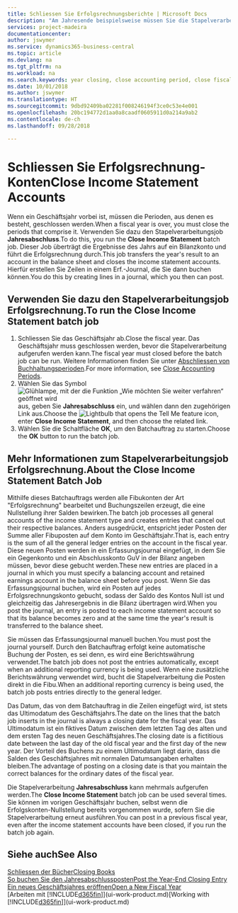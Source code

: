```yaml
---
title: Schliessen Sie Erfolgsrechnungsberichte | Microsoft Docs
description: "Am Jahresende beispielsweise müssen Sie die Stapelverarbeitung \"Erfolgsrechnungskonten Nullstellung\" laufen lassen, um dies Buchhaltungsperioden zu schliessen, aus der sich das Geschäftsjahr zusammensetzt."
services: project-madeira
documentationcenter: 
author: jswymer
ms.service: dynamics365-business-central
ms.topic: article
ms.devlang: na
ms.tgt_pltfrm: na
ms.workload: na
ms.search.keywords: year closing, close accounting period, close fiscal year, bank account detailed trial balance
ms.date: 10/01/2018
ms.author: jswymer
ms.translationtype: HT
ms.sourcegitcommit: 9dbd92409ba02281f008246194f3ce0c53e4e001
ms.openlocfilehash: 20bc194772d1aa0a8caadf0605911d0a214a9ab2
ms.contentlocale: de-ch
ms.lasthandoff: 09/28/2018

---
```

# <a name="close-income-statement-accounts"></a><span data-ttu-id="86204-103">Schliessen Sie Erfolgsrechnung-Konten</span><span class="sxs-lookup"><span data-stu-id="86204-103">Close Income Statement Accounts</span></span>
<span data-ttu-id="86204-104">Wenn ein Geschäftsjahr vorbei ist, müssen die Perioden, aus denen es besteht, geschlossen werden.</span><span class="sxs-lookup"><span data-stu-id="86204-104">When a fiscal year is over, you must close the periods that comprise it.</span></span> <span data-ttu-id="86204-105">Verwenden Sie dazu den Stapelverarbeitungsjob **Jahresabschluss**.</span><span class="sxs-lookup"><span data-stu-id="86204-105">To do this, you run the **Close Income Statement** batch job.</span></span> <span data-ttu-id="86204-106">Dieser Job überträgt die Ergebnisse des Jahrs auf ein Bilanzkonto und führt die Erfolgsrechnung durch.</span><span class="sxs-lookup"><span data-stu-id="86204-106">This job transfers the year's result to an account in the balance sheet and closes the income statement accounts.</span></span> <span data-ttu-id="86204-107">Hierfür erstellen Sie Zeilen in einem Erf.-Journal, die Sie dann buchen können.</span><span class="sxs-lookup"><span data-stu-id="86204-107">You do this by creating lines in a journal, which you then can post.</span></span>

## <a name="to-run-the-close-income-statement-batch-job"></a><span data-ttu-id="86204-108">Verwenden Sie dazu den Stapelverarbeitungsjob Erfolgsrechnung.</span><span class="sxs-lookup"><span data-stu-id="86204-108">To run the Close Income Statement batch job</span></span>
1. <span data-ttu-id="86204-109">Schliessen Sie das Geschäftsjahr ab.</span><span class="sxs-lookup"><span data-stu-id="86204-109">Close the fiscal year.</span></span> <span data-ttu-id="86204-110">Das Geschäftsjahr muss geschlossen werden, bevor die Stapelverarbeitung aufgerufen werden kann.</span><span class="sxs-lookup"><span data-stu-id="86204-110">The fiscal year must closed before the batch job can be run.</span></span> <span data-ttu-id="86204-111">Weitere Informationen finden Sie unter [Abschliessen von Buchhaltungsperioden](year-close-account-periods.md).</span><span class="sxs-lookup"><span data-stu-id="86204-111">For more information, see [Close Accounting Periods](year-close-account-periods.md).</span></span>
2. <span data-ttu-id="86204-112">Wählen Sie das Symbol ![Glühlampe, mit der die Funktion „Wie möchten Sie weiter verfahren“ geöffnet wird](media/ui-search/search_small.png "Wie möchten Sie weiter verfahren?") aus, geben Sie **Jahresabschluss** ein, und wählen dann den zugehörigen Link aus.</span><span class="sxs-lookup"><span data-stu-id="86204-112">Choose the ![Lightbulb that opens the Tell Me feature](media/ui-search/search_small.png "Tell me what you want to do") icon, enter **Close Income Statement**, and then choose the related link.</span></span>
3. <span data-ttu-id="86204-113">Wählen Sie die Schaltfläche **OK**, um den Batchauftrag zu starten.</span><span class="sxs-lookup"><span data-stu-id="86204-113">Choose the **OK** button to run the batch job.</span></span>

## <a name="about-the-close-income-statement-batch-job"></a><span data-ttu-id="86204-114">Mehr Informationen zum Stapelverarbeitungsjob Erfolgsrechnung.</span><span class="sxs-lookup"><span data-stu-id="86204-114">About the Close Income Statement Batch Job</span></span>
<span data-ttu-id="86204-115">Mithilfe dieses Batchauftrags werden alle Fibukonten der Art "Erfolgsrechnung" bearbeitet und Buchungszeilen erzeugt, die eine Nullstellung ihrer Salden bewirken.</span><span class="sxs-lookup"><span data-stu-id="86204-115">The batch job processes all general accounts of the income statement type and creates entries that cancel out their respective balances.</span></span> <span data-ttu-id="86204-116">Anders ausgedrückt, entspricht jeder Posten der Summe aller Fibuposten auf dem Konto im Geschäftsjahr.</span><span class="sxs-lookup"><span data-stu-id="86204-116">That is, each entry is the sum of all the general ledger entries on the account in the fiscal year.</span></span> <span data-ttu-id="86204-117">Diese neuen Posten werden in ein Erfassungsjournal eingefügt, in dem Sie ein Gegenkonto und ein Abschlusskonto GuV in der Bilanz angeben müssen, bevor diese gebucht werden.</span><span class="sxs-lookup"><span data-stu-id="86204-117">These new entries are placed in a journal in which you must specify a balancing account and retained earnings account in the balance sheet before you post.</span></span> <span data-ttu-id="86204-118">Wenn Sie das Erfassungsjournal buchen, wird ein Posten auf jedes Erfolgsrechnungskonto gebucht, sodass der Saldo des Kontos Null ist und gleichzeitig das Jahresergebnis in die Bilanz übertragen wird.</span><span class="sxs-lookup"><span data-stu-id="86204-118">When you post the journal, an entry is posted to each income statement account so that its balance becomes zero and at the same time the year's result is transferred to the balance sheet.</span></span>

<span data-ttu-id="86204-119">Sie müssen das Erfassungsjournal manuell buchen.</span><span class="sxs-lookup"><span data-stu-id="86204-119">You must post the journal yourself.</span></span> <span data-ttu-id="86204-120">Durch den Batchauftrag erfolgt keine automatische Buchung der Posten, es sei denn, es wird eine Berichtswährung verwendet.</span><span class="sxs-lookup"><span data-stu-id="86204-120">The batch job does not post the entries automatically, except when an additional reporting currency is being used.</span></span> <span data-ttu-id="86204-121">Wenn eine zusätzliche Berichtswährung verwendet wird, bucht die Stapelverarbeitung die Posten direkt in die Fibu.</span><span class="sxs-lookup"><span data-stu-id="86204-121">When an additional reporting currency is being used, the batch job posts entries directly to the general ledger.</span></span>

<span data-ttu-id="86204-122">Das Datum, das von dem Batchauftrag in die Zeilen eingefügt wird, ist stets das Ultimodatum des Geschäftsjahrs.</span><span class="sxs-lookup"><span data-stu-id="86204-122">The date on the lines that the batch job inserts in the journal is always a closing date for the fiscal year.</span></span> <span data-ttu-id="86204-123">Das Ultimodatum ist ein fiktives Datum zwischen dem letzten Tag des alten und dem ersten Tag des neuen Geschäftsjahres.</span><span class="sxs-lookup"><span data-stu-id="86204-123">The closing date is a fictitious date between the last day of the old fiscal year and the first day of the new year.</span></span> <span data-ttu-id="86204-124">Der Vorteil des Buchens zu einem Ultimodatum liegt darin, dass die Salden des Geschäftsjahres mit normalen Datumsangaben erhalten bleiben.</span><span class="sxs-lookup"><span data-stu-id="86204-124">The advantage of posting on a closing date is that you maintain the correct balances for the ordinary dates of the fiscal year.</span></span>

<span data-ttu-id="86204-125">Die Stapelverarbeitung **Jahresabschluss** kann mehrmals aufgerufen werden.</span><span class="sxs-lookup"><span data-stu-id="86204-125">The **Close Income Statement** batch job can be used several times.</span></span> <span data-ttu-id="86204-126">Sie können im vorigen Geschäftsjahr buchen, selbst wenn die Erfolgskonten-Nullstellung bereits vorgenommen wurde, sofern Sie die Stapelverarbeitung erneut ausführen.</span><span class="sxs-lookup"><span data-stu-id="86204-126">You can post in a previous fiscal year, even after the income statement accounts have been closed, if you run the batch job again.</span></span>

## <a name="see-also"></a><span data-ttu-id="86204-127">Siehe auch</span><span class="sxs-lookup"><span data-stu-id="86204-127">See Also</span></span>
[<span data-ttu-id="86204-128">Schliessen der Bücher</span><span class="sxs-lookup"><span data-stu-id="86204-128">Closing Books</span></span>](year-close-books.md)  
[<span data-ttu-id="86204-129">So buchen Sie den Jahresabschlussposten</span><span class="sxs-lookup"><span data-stu-id="86204-129">Post the Year-End Closing Entry</span></span>](year-how-post-year-end-close-entry.md)  
[<span data-ttu-id="86204-130">Ein neues Geschäftsjahres eröffnen</span><span class="sxs-lookup"><span data-stu-id="86204-130">Open a New Fiscal Year</span></span>](finance-how-open-new-fiscal-year.md)  
<span data-ttu-id="86204-131">[Arbeiten mit [!INCLUDE[d365fin](includes/d365fin_md.md)]](ui-work-product.md)</span><span class="sxs-lookup"><span data-stu-id="86204-131">[Working with [!INCLUDE[d365fin](includes/d365fin_md.md)]](ui-work-product.md)</span></span>

